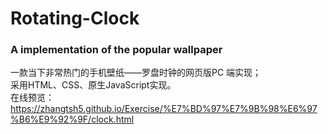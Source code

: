 # Rotating-Clock
### A implementation of the popular  wallpaper
一款当下非常热门的手机壁纸——罗盘时钟的网页版PC 端实现；<br>
采用HTML、CSS、原生JavaScript实现。<br/>
在线预览：
https://zhangtsh5.github.io/Exercise/%E7%BD%97%E7%9B%98%E6%97%B6%E9%92%9F/clock.html



